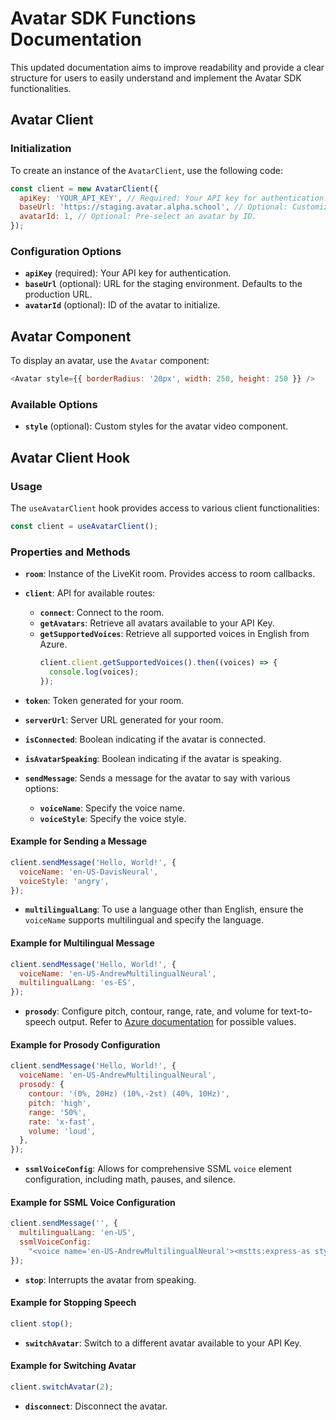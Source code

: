 # Avatar SDK Functions Documentation

This updated documentation aims to improve readability and provide a clear structure for users to easily understand and implement the Avatar SDK functionalities.

## Avatar Client

### Initialization

To create an instance of the `AvatarClient`, use the following code:

```javascript
const client = new AvatarClient({
  apiKey: 'YOUR_API_KEY', // Required: Your API key for authentication.
  baseUrl: 'https://staging.avatar.alpha.school', // Optional: Customize base URL for staging (default is the production URL).
  avatarId: 1, // Optional: Pre-select an avatar by ID.
});
```

### Configuration Options

- **`apiKey`** (required): Your API key for authentication.
- **`baseUrl`** (optional): URL for the staging environment. Defaults to the production URL.
- **`avatarId`** (optional): ID of the avatar to initialize.

## Avatar Component

To display an avatar, use the `Avatar` component:

```javascript
<Avatar style={{ borderRadius: '20px', width: 250, height: 250 }} />
```

### Available Options

- **`style`** (optional): Custom styles for the avatar video component.

## Avatar Client Hook

### Usage

The `useAvatarClient` hook provides access to various client functionalities:

```javascript
const client = useAvatarClient();
```

### Properties and Methods

- **`room`**: Instance of the LiveKit room. Provides access to room callbacks.
- **`client`**: API for available routes:

  - **`connect`**: Connect to the room.
  - **`getAvatars`**: Retrieve all avatars available to your API Key.
  - **`getSupportedVoices`**: Retrieve all supported voices in English from Azure.
    ```javascript
    client.client.getSupportedVoices().then((voices) => {
      console.log(voices);
    });
    ```

- **`token`**: Token generated for your room.
- **`serverUrl`**: Server URL generated for your room.
- **`isConnected`**: Boolean indicating if the avatar is connected.
- **`isAvatarSpeaking`**: Boolean indicating if the avatar is speaking.
- **`sendMessage`**: Sends a message for the avatar to say with various options:
  - **`voiceName`**: Specify the voice name.
  - **`voiceStyle`**: Specify the voice style.

#### Example for Sending a Message

```javascript
client.sendMessage('Hello, World!', {
  voiceName: 'en-US-DavisNeural',
  voiceStyle: 'angry',
});
```

- **`multilingualLang`**: To use a language other than English, ensure the `voiceName` supports multilingual and specify the language.

#### Example for Multilingual Message

```javascript
client.sendMessage('Hello, World!', {
  voiceName: 'en-US-AndrewMultilingualNeural',
  multilingualLang: 'es-ES',
});
```

- **`prosody`**: Configure pitch, contour, range, rate, and volume for text-to-speech output. Refer to [Azure documentation](https://learn.microsoft.com/en-us/azure/ai-services/speech-service/speech-synthesis-markup-voice#adjust-prosody) for possible values.

#### Example for Prosody Configuration

```javascript
client.sendMessage('Hello, World!', {
  voiceName: 'en-US-AndrewMultilingualNeural',
  prosody: {
    contour: '(0%, 20Hz) (10%,-2st) (40%, 10Hz)',
    pitch: 'high',
    range: '50%',
    rate: 'x-fast',
    volume: 'loud',
  },
});
```

- **`ssmlVoiceConfig`**: Allows for comprehensive SSML `voice` element configuration, including math, pauses, and silence.

#### Example for SSML Voice Configuration

```javascript
client.sendMessage('', {
  multilingualLang: 'en-US',
  ssmlVoiceConfig:
    "<voice name='en-US-AndrewMultilingualNeural'><mstts:express-as style='angry'><mstts:viseme type='FacialExpression'>Hello, World!</mstts:viseme></mstts:express-as></voice>",
});
```

- **`stop`**: Interrupts the avatar from speaking.

#### Example for Stopping Speech

```javascript
client.stop();
```

- **`switchAvatar`**: Switch to a different avatar available to your API Key.

#### Example for Switching Avatar

```javascript
client.switchAvatar(2);
```

- **`disconnect`**: Disconnect the avatar.
